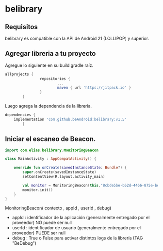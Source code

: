 # belibrary

## Requisitos
belibrary es compatible con la API de Android 21 (LOLLIPOP) y superior.
## Agregar libreria a tu proyecto
Agregue lo siguiente en su build.gradle raíz.
```gradle
allprojects {
                repositories {
                        ...
                        maven { url 'https://jitpack.io' }
                }
        }
```
Luego agrega la dependencia de la librería.
```gradle
dependencies {
    implementation 'com.github.beAndroid:belibrary:v1.5'
        }
```
## Iniciar el escaneo de Beacon.
```Kotlin
import com.elias.belibrary.MonitoringBeacon

class MainActivity : AppCompatActivity() {

    override fun onCreate(savedInstanceState: Bundle?) {
        super.onCreate(savedInstanceState)
        setContentView(R.layout.activity_main)

        val monitor = MonitoringBeacon(this,"8cbde5be-b52d-4466-875e-bd6a7c308978",null,true)
        monitor.init()
    }
}
```
MonitoringBeacon( contexto , appId , userId , debug)
- appId : identificador de la aplicación (generalmente entregado por el proveedor) NO puede ser null
- userId : identificador de usuario (generalmente entregado por el proveedor) PUEDE ser null
- debug : True o False para activar distintos logs de la librería (TAG "BeDebug")
